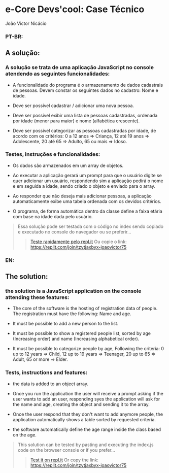 # e-Core Devs'cool: Case Técnico
João Victor Nicácio

### PT-BR:
## A solução:
### A solução se trata de uma aplicação JavaScript no console atendendo as seguintes funcionalidades:

- A funcionalidade do programa é o armazenamento de dados cadastrais de pessoas. Devem constar os seguintes dados no cadastro: Nome e idade.

- Deve ser possível cadastrar / adicionar uma nova pessoa.

- Deve ser possível exibir uma lista de pessoas cadastradas, ordenada por idade (menor para maior) e nome (alfabética crescente).

- Deve ser possível categorizar as pessoas cadastradas por idade, de acordo com os critérios: 0 a 12 anos => Criança, 12 até 19 anos => Adolescente, 20 até 65 => Adulto, 65 ou mais => Idoso.

### Testes, instruções e funcionalidades:

- Os dados são armazenados em um array de objetos.

- Ao executar a aplicação gerará um prompt para que o usuário digite se quer adicionar um usuário, respondendo sim a aplicação pedirá o nome e em seguida a idade, sendo criado o objeto e enviado para o array.

- Ao responder que não deseja mais adicionar pessoas, a aplicação automaticamente exibe uma tabela ordenada com os devidos critérios.

- O programa, de forma automática dentro da classe define a faixa etária com base na idade dada pelo usuário.

> Essa solução pode ser testada com o código no index sendo copiado e executado no console do navegador ou se preferir...
>
>> [Teste rapidamente pelo repl.it](https://replit.com/join/tzvtjaxbyx-joaovictor75)
>> Ou copie o link: https://replit.com/join/tzvtjaxbyx-joaovictor75


### EN:
## The solution:
### the solution is a JavaScript application on the console attending these features:

- The core of the software is the hosting of registration data of people. The registration must have the following: Name and age.

- It must be possible to add a new person to the list.

- It must be possible to show a registered people list, sorted by age (Increasing order) and name (Increasing alphabetical order).

- It must be possible to categorize people by age, Following the criteria: 0 up to 12 years => Child, 12 up to 19 years => Teenager, 20 up to 65 => Adult, 65 or more => Elder.

### Tests, instructions and features:

- the data is added to an object array.

- Once you run the application the user will receive a prompt asking if the user wants to add an user, responding syes the application will ask for the name and age, creating the object and sending it to the array.

- Once the user respond that they don't want to add anymore people, the application automatically shows a table sorted by requested criteria.

- the software automatically define the age range inside the class based on the age.

> This solution can be tested by pasting and executing the index.js code on the browser console or if you prefer...
>
>> [Test it on repl.it](https://replit.com/join/tzvtjaxbyx-joaovictor75)
>> Or copy the link: https://replit.com/join/tzvtjaxbyx-joaovictor75



